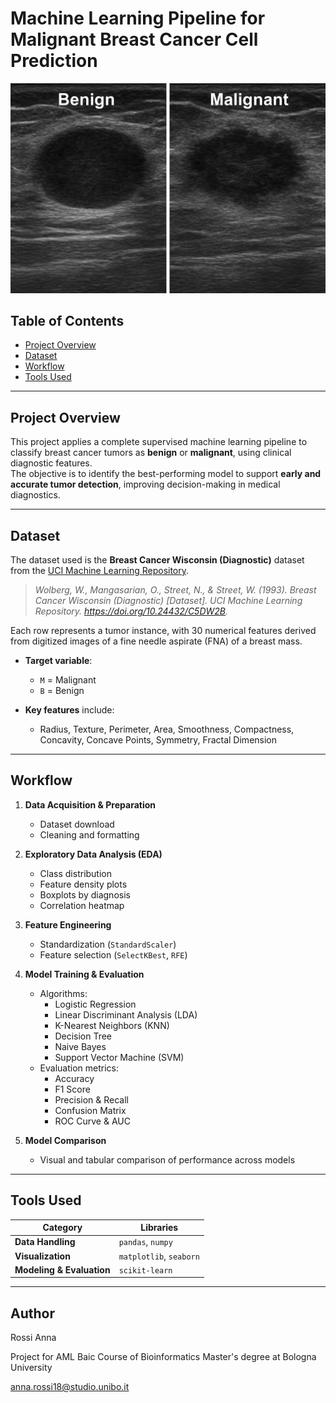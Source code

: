 # Machine Learning Pipeline for Malignant Breast Cancer Cell Prediction

![Difference between Benign (left) and Malignant (right) cells](brastcancer_cells.png)

## Table of Contents

- [Project Overview](#project-overview)
- [Dataset](#dataset)
- [Workflow](#workflow)
- [Tools Used](#tools-used)

---

## Project Overview

This project applies a complete supervised machine learning pipeline to classify breast cancer tumors as **benign** or **malignant**, using clinical diagnostic features.  
The objective is to identify the best-performing model to support **early and accurate tumor detection**, improving decision-making in medical diagnostics.

---

## Dataset

The dataset used is the **Breast Cancer Wisconsin (Diagnostic)** dataset from the [UCI Machine Learning Repository](https://archive.ics.uci.edu/ml/datasets/breast+cancer+wisconsin+(diagnostic)).

> *Wolberg, W., Mangasarian, O., Street, N., & Street, W. (1993). Breast Cancer Wisconsin (Diagnostic) [Dataset]. UCI Machine Learning Repository. https://doi.org/10.24432/C5DW2B.*

Each row represents a tumor instance, with 30 numerical features derived from digitized images of a fine needle aspirate (FNA) of a breast mass.

- **Target variable**:  
  - `M` = Malignant  
  - `B` = Benign

- **Key features** include:  
  - Radius, Texture, Perimeter, Area, Smoothness, Compactness, Concavity, Concave Points, Symmetry, Fractal Dimension

---

## Workflow

1. **Data Acquisition & Preparation**
   - Dataset download
   - Cleaning and formatting

2. **Exploratory Data Analysis (EDA)**
   - Class distribution
   - Feature density plots
   - Boxplots by diagnosis
   - Correlation heatmap

3. **Feature Engineering**
   - Standardization (`StandardScaler`)
   - Feature selection (`SelectKBest`, `RFE`)

4. **Model Training & Evaluation**
   - Algorithms:
     - Logistic Regression
     - Linear Discriminant Analysis (LDA)
     - K-Nearest Neighbors (KNN)
     - Decision Tree
     - Naive Bayes
     - Support Vector Machine (SVM)
   - Evaluation metrics:
     - Accuracy
     - F1 Score
     - Precision & Recall
     - Confusion Matrix
     - ROC Curve & AUC

5. **Model Comparison**
   - Visual and tabular comparison of performance across models

---

## Tools Used

| Category         | Libraries                   |
|------------------|-----------------------------|
| **Data Handling**   | `pandas`, `numpy`             |
| **Visualization**   | `matplotlib`, `seaborn`       |
| **Modeling & Evaluation** | `scikit-learn`               |

---


## Author 
Rossi Anna

Project for AML Baic Course of Bioinformatics Master's degree at Bologna University

anna.rossi18@studio.unibo.it








 

